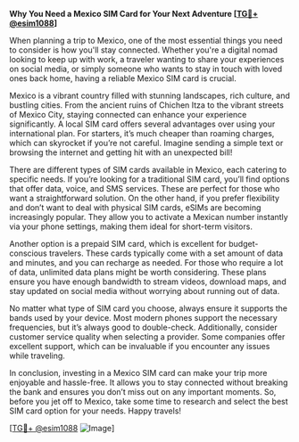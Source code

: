 **Why You Need a Mexico SIM Card for Your Next Adventure [[TG💪+ @esim1088](https://t.me/s/esim1088)]**

When planning a trip to Mexico, one of the most essential things you need to consider is how you'll stay connected. Whether you're a digital nomad looking to keep up with work, a traveler wanting to share your experiences on social media, or simply someone who wants to stay in touch with loved ones back home, having a reliable Mexico SIM card is crucial. 

Mexico is a vibrant country filled with stunning landscapes, rich culture, and bustling cities. From the ancient ruins of Chichen Itza to the vibrant streets of Mexico City, staying connected can enhance your experience significantly. A local SIM card offers several advantages over using your international plan. For starters, it’s much cheaper than roaming charges, which can skyrocket if you’re not careful. Imagine sending a simple text or browsing the internet and getting hit with an unexpected bill!

There are different types of SIM cards available in Mexico, each catering to specific needs. If you’re looking for a traditional SIM card, you’ll find options that offer data, voice, and SMS services. These are perfect for those who want a straightforward solution. On the other hand, if you prefer flexibility and don’t want to deal with physical SIM cards, eSIMs are becoming increasingly popular. They allow you to activate a Mexican number instantly via your phone settings, making them ideal for short-term visitors.

Another option is a prepaid SIM card, which is excellent for budget-conscious travelers. These cards typically come with a set amount of data and minutes, and you can recharge as needed. For those who require a lot of data, unlimited data plans might be worth considering. These plans ensure you have enough bandwidth to stream videos, download maps, and stay updated on social media without worrying about running out of data.

No matter what type of SIM card you choose, always ensure it supports the bands used by your device. Most modern phones support the necessary frequencies, but it’s always good to double-check. Additionally, consider customer service quality when selecting a provider. Some companies offer excellent support, which can be invaluable if you encounter any issues while traveling.

In conclusion, investing in a Mexico SIM card can make your trip more enjoyable and hassle-free. It allows you to stay connected without breaking the bank and ensures you don’t miss out on any important moments. So, before you jet off to Mexico, take some time to research and select the best SIM card option for your needs. Happy travels! 

[[TG💪+ @esim1088](https://t.me/s/esim1088) ![Image](https://i.postimg.cc/Y0z9fWf4/image.png)]